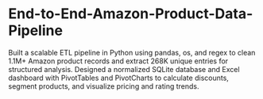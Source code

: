 # End-to-End-Amazon-Product-Data-Pipeline
Built a scalable ETL pipeline in Python using pandas, os, and regex to clean 1.1M+ Amazon product records and extract 268K unique entries for structured analysis. Designed a normalized SQLite database and Excel dashboard with PivotTables and PivotCharts to calculate discounts, segment products, and visualize pricing and rating trends.

